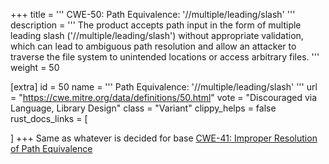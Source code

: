 +++
title = '''
CWE-50: Path Equivalence: '//multiple/leading/slash'
'''
description	= '''
The product accepts path input in the form of multiple leading slash ('//multiple/leading/slash') without appropriate validation, which can lead to ambiguous path resolution and allow an attacker to traverse the file system to unintended locations or access arbitrary files.
'''
weight = 50

[extra]
id = 50
name = '''
Path Equivalence: '//multiple/leading/slash'
'''
url = "https://cwe.mitre.org/data/definitions/50.html"
vote = "Discouraged via Language, Library Design"
class = "Variant"
clippy_helps = false
rust_docs_links = [

]
+++
Same as whatever is decided for base [CWE-41: Improper Resolution of Path Equivalence](rust-are-we-secure-yet/cwes/cwe-41)
